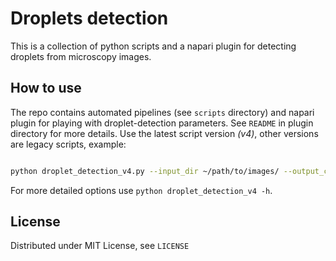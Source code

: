 # Droplets detection

This is a collection of python scripts and a napari plugin for detecting droplets from microscopy images.

## How to use
The repo contains automated pipelines (see `scripts` directory) and napari plugin for playing with droplet-detection parameters. See `README` in plugin directory for more details. Use the latest script version *(v4)*, other versions are legacy scripts, example:

```bash

python droplet_detection_v4.py --input_dir ~/path/to/images/ --output_csv ~/path/to/output.csv --min_diameter 60 --max_diameter 200 --min_circularity 0.7 --min_border_dist 50 --conversion_factor 1.1376

```

For more detailed options use `python droplet_detection_v4 -h`.

## License

Distributed under MIT License, see `LICENSE`
